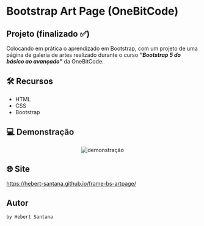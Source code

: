 # Bootstrap Art Page (OneBitCode)
## Projeto (finalizado :white_check_mark:)

Colocando em prática o aprendizado em Bootstrap, com um projeto de uma página de galeria de artes realizado durante o curso <strong><em>"Bootstrap 5 do básico ao avançado"</strong></em> da OneBitCode.

## 🛠️ Recursos

* HTML
* CSS
* Bootstrap


## 💻 Demonstração
 <p align="center">
 <img align="center" alt="demonstração" src="./assets/img/art-page.gif" />
 </p>

## 🌐 Site

<https://hebert-santana.github.io/frame-bs-artpage/>

## Autor
~~~ javascript
by Hebert Santana
~~~
